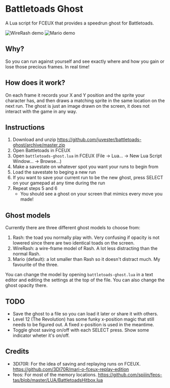 # Battletoads Ghost
A Lua script for FCEUX that provides a speedrun ghost for Battletoads.

![WireRash demo](gifs/WireRash-demo.gif) ![Mario demo](gifs/Mario-demo.gif)

## Why?
So you can run against yourself and see exactly where and how you gain or lose those precious frames. In real time!

## How does it work?
On each frame it records your X and Y position and the sprite your character has, and then draws a matching sprite in the same location on the next run. The ghost is just an image drawn on the screen, it does not interact with the game in any way.

## Instructions
1. Download and unzip https://github.com/juvester/battletoads-ghost/archive/master.zip
2. Open Battletoads in FCEUX
3. Open `battletoads-ghost.lua` in FCEUX (File -> Lua... -> New Lua Script Window... -> Browse...)
4. Make a savestate on whatever spot you want your runs to begin from
5. Load the savestate to beging a new run
6. If you want to save your current run to be the new ghost, press SELECT on your gamepad at any time during the run
7. Repeat steps 5 and 6
    * You should see a ghost on your screen that mimics every move you made!

## Ghost models
Currently there are three different ghost models to choose from:
1. Rash: the toad you normally play with. Very confusing if opacity is not lowered since there are two identical toads on the screen.
2. WireRash: a wire-frame model of Rash. A lot less distracting than the normal Rash.
3. Mario (default): a lot smaller than Rash so it doesn't distract much. My favourite of the three.

You can change the model by opening `battletoads-ghost.lua` in a text editor and editing the settings at the top of the file. You can also change the ghost opacity there.

## TODO
* Save the ghost to a file so you can load it later or share it with others.
* Level 12 (The Revolution) has some funky x-position magic that still needs to be figured out. A fixed x-position is used in the meantime.
* Toggle ghost saving on/off with each SELECT press. Show some indicator wheter it's on/off.

## Credits
* 3DI70R: For the idea of saving and replaying runs on FCEUX. https://github.com/3DI70R/mari-o-fceux-replay-edition
* feos: For most of the memory locations. https://github.com/spiiin/feos-tas/blob/master/LUA/BattletoadsHitbox.lua
